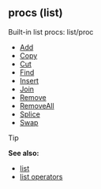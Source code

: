 ## procs (list)



Built-in list procs:
list/proc
+   [Add](/ref/list/proc/Add.md) 
+   [Copy](/ref/list/proc/Copy.md) 
+   [Cut](/ref/list/proc/Cut.md) 
+   [Find](/ref/list/proc/Find.md) 
+   [Insert](/ref/list/proc/Insert.md) 
+   [Join](/ref/list/proc/Join.md) 
+   [Remove](/ref/list/proc/Remove.md) 
+   [RemoveAll](/ref/list/proc/RemoveAll.md) 
+   [Splice](/ref/list/proc/Splice.md) 
+   [Swap](/ref/list/proc/Swap.md) 

> [!TIP] 
> **See also:**
> +   [list](/ref/list.md) 
> +   [list operators](/ref/list/operators.md) 